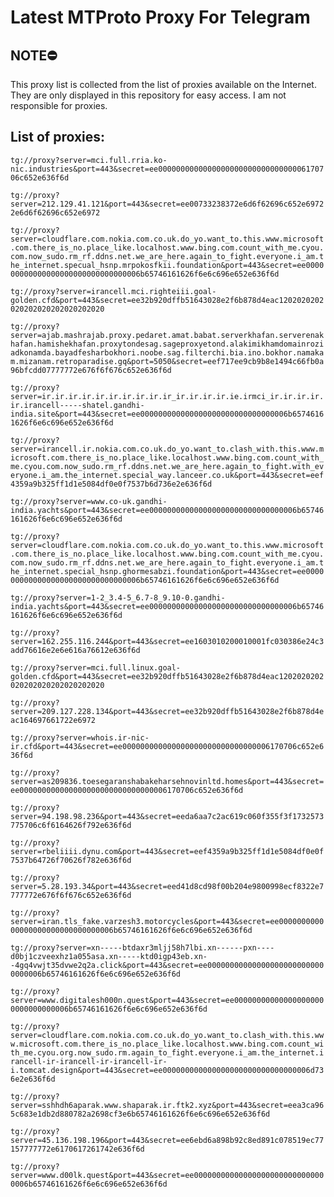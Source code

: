 # Latest MTProto Proxy For Telegram

## NOTE⛔

This proxy list is collected from the list of proxies available on the Internet. They are only displayed in this repository for easy access. I am not responsible for proxies.

## List of proxies:

`tg://proxy?server=mci.full.rria.ko-nic.industries&port=443&secret=ee000000000000000000000000000000006170706c652e636f6d`

`tg://proxy?server=212.129.41.121&port=443&secret=ee00733238372e6d6f62696c652e69722e6d6f62696c652e6972`

`tg://proxy?server=cloudflare.com.nokia.com.co.uk.do_yo.want_to.this.www.microsoft.com.there_is_no.place_like.localhost.www.bing.com.count_with_me.cyou.com.now_sudo.rm_rf.ddns.net.we_are_here.again_to_fight.everyone.i_am.the_internet.specual_hsnp.mrpokosfkii.foundation&port=443&secret=ee000000000000000000000000000000006b65746161626f6e6c696e652e636f6d`

`tg://proxy?server=irancell.mci.righteiii.goal-golden.cfd&port=443&secret=ee32b920dffb51643028e2f6b878d4eac1202020202020202020202020202020`

`tg://proxy?server=ajab.mashrajab.proxy.pedaret.amat.babat.serverkhafan.serverenakhafan.hamishekhafan.proxytondesag.sageproxyetond.alakimikhamdomainroziadkonamda.bayadfesharbokhori.noobe.sag.filterchi.bia.ino.bokhor.namakam.mizanam.retroparadise.gq&port=5050&secret=eef717ee9cb9b8e1494c66fb0a96bfcdd07777772e676f6f676c652e636f6d`

`tg://proxy?server=ir.ir.ir.ir.ir.ir.ir.ir.ir.ir_ir.ir.ir.ir.ie.irmci_ir.ir.ir.ir.ir.irancell-----shatel.gandhi-india.site&port=443&secret=ee000000000000000000000000000000006b65746161626f6e6c696e652e636f6d`

`tg://proxy?server=irancell.ir.nokia.com.co.uk.do_yo.want_to.clash_with.this.www.microsoft.com.there_is_no.place_like.localhost.www.bing.com.count_with_me.cyou.com.now_sudo.rm_rf.ddns.net.we_are_here.again_to_fight.with_everyone.i_am.the_internet.special_way.lanceer.co.uk&port=443&secret=eef4359a9b325ff1d1e5084df0e0f7537b6d736e2e636f6d`

`tg://proxy?server=www.co-uk.gandhi-india.yachts&port=443&secret=ee000000000000000000000000000000006b65746161626f6e6c696e652e636f6d`

`tg://proxy?server=cloudflare.com.nokia.com.co.uk.do_yo.want_to.this.www.microsoft.com.there_is_no.place_like.localhost.www.bing.com.count_with_me.cyou.com.now_sudo.rm_rf.ddns.net.we_are_here.again_to_fight.everyone.i_am.the_internet.special_hsnp.ghormesabzi.foundation&port=443&secret=ee000000000000000000000000000000006b65746161626f6e6c696e652e636f6d`

`tg://proxy?server=1-2_3.4-5_6.7-8_9.10-0.gandhi-india.yachts&port=443&secret=ee000000000000000000000000000000006b65746161626f6e6c696e652e636f6d`

`tg://proxy?server=162.255.116.244&port=443&secret=ee1603010200010001fc030386e24c3add76616e2e6e616a76612e636f6d`

`tg://proxy?server=mci.full.linux.goal-golden.cfd&port=443&secret=ee32b920dffb51643028e2f6b878d4eac1202020202020202020202020202020`

`tg://proxy?server=209.127.228.134&port=443&secret=ee32b920dffb51643028e2f6b878d4eac164697661722e6972`

`tg://proxy?server=whois.ir-nic-ir.cfd&port=443&secret=ee000000000000000000000000000000006170706c652e636f6d`

`tg://proxy?server=as209836.toesegaranshabakeharsehnovinltd.homes&port=443&secret=ee000000000000000000000000000000006170706c652e636f6d`

`tg://proxy?server=94.198.98.236&port=443&secret=eeda6aa7c2ac619c060f355f3f1732573775706c6f6164626f792e636f6d`

`tg://proxy?server=rbeliiii.dynu.com&port=443&secret=eef4359a9b325ff1d1e5084df0e0f7537b64726f70626f782e636f6d`

`tg://proxy?server=5.28.193.34&port=443&secret=eed41d8cd98f00b204e9800998ecf8322e7777772e676f6f676c652e636f6d`

`tg://proxy?server=iran.tls_fake.varzesh3.motorcycles&port=443&secret=ee000000000000000000000000000000006b65746161626f6e6c696e652e636f6d`

`tg://proxy?server=xn-----btdaxr3mljj58h7lbi.xn------pxn----d0bj1czveexhz1a055asa.xn-----ktd0igp43eb.xn--4gq4vwjt35dvwe2q2a.click&port=443&secret=ee000000000000000000000000000000006b65746161626f6e6c696e652e636f6d`

`tg://proxy?server=www.digitalesh000n.quest&port=443&secret=ee000000000000000000000000000000006b65746161626f6e6c696e652e636f6d`

`tg://proxy?server=cloudflare.com.nokia.com.co.uk.do_yo.want_to.clash_with.this.www.microsoft.com.there_is_no.place_like.localhost.www.bing.com.count_with_me.cyou.org.now_sudo.rm.again_to_fight.everyone.i_am.the_internet.irancell-ir-irancell-ir-irancell-ir-i.tomcat.design&port=443&secret=ee000000000000000000000000000000006d736e2e636f6d`

`tg://proxy?server=sshhdh6aparak.www.shaparak.ir.ftk2.xyz&port=443&secret=eea3ca965c683e1db2d880782a2698cf3e6b65746161626f6e6c696e652e636f6d`

`tg://proxy?server=45.136.198.196&port=443&secret=ee6ebd6a898b92c8ed891c078519ec77157777772e6170617261742e636f6d`

`tg://proxy?server=www.d00lk.quest&port=443&secret=ee000000000000000000000000000000006b65746161626f6e6c696e652e636f6d`

